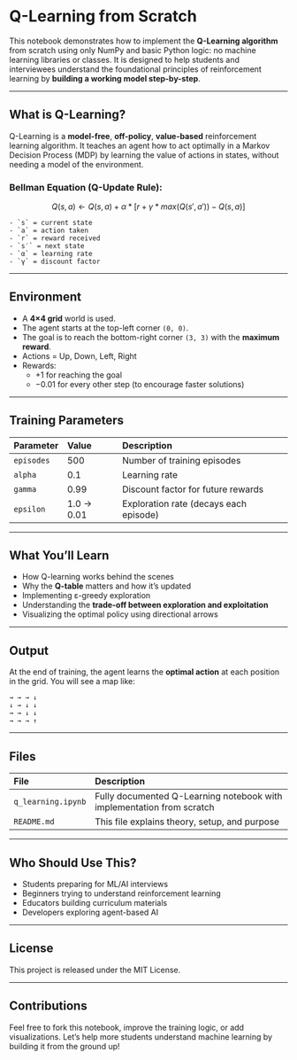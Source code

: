 #  Q-Learning from Scratch

This notebook demonstrates how to implement the **Q-Learning algorithm** from scratch using only NumPy and basic Python logic: no machine learning libraries or classes. It is designed to help students and interviewees understand the foundational principles of reinforcement learning by **building a working model step-by-step**.

---

## What is Q-Learning?

Q-Learning is a **model-free**, **off-policy**, **value-based** reinforcement learning algorithm. It teaches an agent how to act optimally in a Markov Decision Process (MDP) by learning the value of actions in states, without needing a model of the environment.

### Bellman Equation (Q-Update Rule):

$$
Q(s, a) ← Q(s, a) + α * [r + γ * max(Q(s′, a′)) − Q(s, a)]
$$

```
- `s` = current state  
- `a` = action taken  
- `r` = reward received  
- `s′` = next state  
- `α` = learning rate  
- `γ` = discount factor
```
---

## Environment

- A **4×4 grid** world is used.
- The agent starts at the top-left corner `(0, 0)`.
- The goal is to reach the bottom-right corner `(3, 3)` with the **maximum reward**.
- Actions = Up, Down, Left, Right
- Rewards:
  - +1 for reaching the goal  
  - −0.01 for every other step (to encourage faster solutions)

---

## Training Parameters

| Parameter         | Value          | Description |
|:------------------|:----------------|:-------------|
| `episodes`       | 500            | Number of training episodes |
| `alpha`          | 0.1            | Learning rate |
| `gamma`          | 0.99           | Discount factor for future rewards |
| `epsilon`        | 1.0 → 0.01     | Exploration rate (decays each episode) |

---

## What You’ll Learn

- How Q-learning works behind the scenes  
- Why the **Q-table** matters and how it’s updated  
- Implementing ε-greedy exploration  
- Understanding the **trade-off between exploration and exploitation**  
- Visualizing the optimal policy using directional arrows  

---

## Output

At the end of training, the agent learns the **optimal action** at each position in the grid. You will see a map like:

```
→ → → ↓  
↓ → ↓ ↓  
→ → ↓ ↓  
→ → → ↑
```

---

## Files

| File                          | Description |
|:------------------------------|:-------------|
| `q_learning.ipynb`           | Fully documented Q-Learning notebook with implementation from scratch |
| `README.md`                  | This file explains theory, setup, and purpose |

---

## Who Should Use This?

- Students preparing for ML/AI interviews  
- Beginners trying to understand reinforcement learning  
- Educators building curriculum materials  
- Developers exploring agent-based AI  

---

## License
This project is released under the MIT License.

---

## Contributions
Feel free to fork this notebook, improve the training logic, or add visualizations. Let’s help more students understand machine learning by building it from the ground up!
